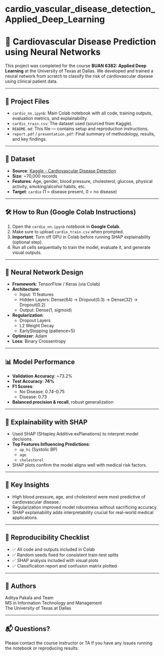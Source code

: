 # cardio_vascular_disease_detection_Applied_Deep_Learning

# 🧠 Cardiovascular Disease Prediction using Neural Networks

This project was completed for the course **BUAN 6382: Applied Deep Learning** at the University of Texas at Dallas. We developed and trained a neural network from scratch to classify the risk of cardiovascular disease using clinical patient data.

---

## 📁 Project Files

- `cardio_nn.ipynb`: Main Colab notebook with all code, training outputs, evaluation metrics, and explainability.
- `cardio_train.csv`: The dataset used (sourced from Kaggle).
- `README.md`: This file — contains setup and reproduction instructions.
- `report.pdf` / `presentation.pdf`: Final summary of methodology, results, and key findings.

---

## 🧩 Dataset

- **Source**: [Kaggle - Cardiovascular Disease Detection](https://www.kaggle.com/datasets/bhadaneeraj/cardio-vascular-disease-detection)
- **Size**: ~70,000 records
- **Features**: Age, gender, blood pressure, cholesterol, glucose, physical activity, smoking/alcohol habits, etc.
- **Target**: `cardio` (1 = disease present, 0 = no disease)

---

## 🛠️ How to Run (Google Colab Instructions)

1. Open the `cardio_nn.ipynb` notebook in **Google Colab**.
2. Make sure to upload `cardio_train.csv` when prompted.
3. **Important**: Turn off GPU in Colab before running SHAP explainability (optional step).
4. Run all cells sequentially to train the model, evaluate it, and generate visual outputs.

---

## 🧠 Neural Network Design

- **Framework**: TensorFlow / Keras (via Colab)
- **Architecture**:
  - Input: 11 features
  - Hidden Layers: Dense(64) → Dropout(0.3) → Dense(32) → Dropout(0.2)
  - Output: Dense(1, sigmoid)
- **Regularization**:
  - Dropout Layers
  - L2 Weight Decay
  - EarlyStopping (patience=5)
- **Optimizer**: Adam
- **Loss**: Binary Crossentropy

---

## 📊 Model Performance

- **Validation Accuracy**: ~73.2%
- **Test Accuracy**: **74%**
- **F1 Scores**:
  - No Disease: 0.74–0.75
  - Disease: 0.73
- **Balanced precision & recall**, robust generalization

---

## 🔎 Explainability with SHAP

- Used SHAP (SHapley Additive exPlanations) to interpret model decisions.
- **Top Features Influencing Predictions**:
  - `ap_hi` (Systolic BP)
  - `age`
  - `cholesterol`
- SHAP plots confirm the model aligns well with medical risk factors.

---

## 📌 Key Insights

- High blood pressure, age, and cholesterol were most predictive of cardiovascular disease.
- Regularization improved model robustness without sacrificing accuracy.
- SHAP explainability adds interpretability crucial for real-world medical applications.

---

## 🧾 Reproducibility Checklist

- ✅ All code and outputs included in Colab
- ✅ Random seeds fixed for consistent train-test splits
- ✅ SHAP analysis included with visual plots
- ✅ Classification report and confusion matrix plotted

---

## 👥 Authors

Aditya Pakala and Team  
MS in Information Technology and Management  
The University of Texas at Dallas

---

## 📬 Questions?

Please contact the course instructor or TA if you have any issues running the notebook or reproducing results.
